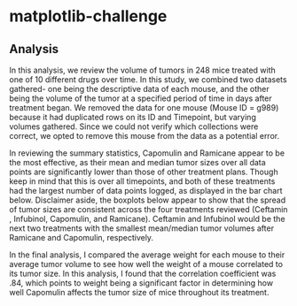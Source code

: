 # matplotlib-challenge

## Analysis

In this analysis, we review the volume of tumors in 248 mice treated with one of 10 different drugs over time. In this study, we combined two datasets gathered- one being the descriptive data of each mouse, and the other being the volume of the tumor at a specified period of time in days after treatment began. We removed the data for one mouse (Mouse ID = g989) because it had duplicated rows on its ID and Timepoint, but varying volumes gathered. Since we could not verify which collections were correct, we opted to remove this mouse from the data as a potential error.

In reviewing the summary statistics, Capomulin and Ramicane appear to be the most effective, as their mean and median tumor sizes over all data points are significantly lower than those of other treatment plans. Though keep in mind that this is over all timepoints, and both of these treatments had the largest number of data points logged, as displayed in the bar chart below. Disclaimer aside, the boxplots below appear to show that the spread of tumor sizes are consistent across the four treatments reviewed (Ceftamin , Infubinol, Capomulin, and Ramicane). Ceftamin and Infubinol would be the next two treatments with the smallest mean/median tumor volumes after Ramicane and Capomulin, respectively.

In the final analysis, I compared the average weight for each mouse to their average tumor volume to see how well the weight of a mouse correlated to its tumor size. In this analysis, I found that the correlation coefficient was .84, which points to weight being a significant factor in determining how well Capomulin affects the tumor size of mice throughout its treatment.

